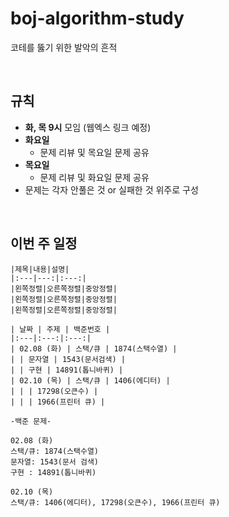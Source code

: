 # boj-algorithm-study
코테를 뚫기 위한 발악의 흔적

<br/>

## 규칙
- **화, 목 9시** 모임 (웹엑스 링크 예정)
- **화요일**
  - 문제 리뷰 및 목요일 문제 공유
- **목요일**
  - 문제 리뷰 및 화요일 문제 공유
- 문제는 각자 안풀은 것 or 실패한 것 위주로 구성

<br/>

## 이번 주 일정
```
|제목|내용|설명|
|:---|---:|:---:|
|왼쪽정렬|오른쪽정렬|중앙정렬|
|왼쪽정렬|오른쪽정렬|중앙정렬|
|왼쪽정렬|오른쪽정렬|중앙정렬|

| 날짜 | 주제 | 백준번호 |
|:---|:---:|:---:|
| 02.08 (화) | 스택/큐 | 1874(스택수열) |
| | 문자열 | 1543(문서검색) |
| | 구현 | 14891(톱니바퀴) |
| 02.10 (목) | 스택/큐 | 1406(에디터) |
| | | 17298(오큰수) |
| | | 1966(프린터 큐) |

-백준 문제-

02.08 (화)
스택/큐: 1874(스택수열)
문자열: 1543(문서 검색)
구현 : 14891(톱니바퀴)

02.10 (목)
스택/큐: 1406(에디터), 17298(오큰수), 1966(프린터 큐)
```
